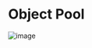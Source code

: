 # Object Pool
![image](https://user-images.githubusercontent.com/68372094/161510722-d34ba906-4840-4adf-b182-304e9a5b1bf6.png)

